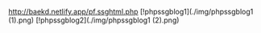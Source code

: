 http://baekd.netlify.app/pf.ssghtml.php
[!phpssgblog1](./img/phpssgblog1 (1).png)
[!phpssgblog2](./img/phpssgblog1 (2).png)
